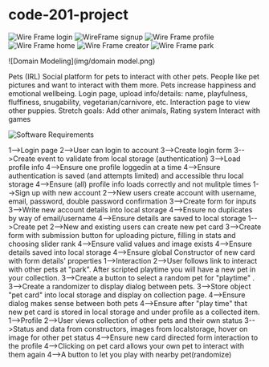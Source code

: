 # code-201-project

![Wire Frame login](img/login.jpg)
![WireFrame signup](img/signup.jpg)
![Wire Frame profile](img/profile.jpg)
![Wire Frame home](img/home.jpg)
![Wire Frame creator](img/creator.jpg)
![Wire Frame park](img/park.jpg)

![Domain Modeling](img/domain model.png)

Pets (IRL)
Social platform for pets to interact with other pets.
People like pet pictures and want to interact with them more. Pets increase happiness and emotional wellbeing.
Login page, upload info/details: name, playfulness, fluffiness, snugability, vegetarian/carnivore, etc.
Interaction page to view other puppies.
Stretch goals:
Add other animals,
Rating system
Interact with games

![Software Requirements](https://docs.google.com/document/d/173hUG0jLhlO0B9NuDHPdGu6cvSxlfMRySBnzksv-OlE/edit?usp=sharing)

1-->Login page
2-->User can login to account
3-->Create login form
3-->Create event to validate from local storage (authentication)
3-->Load profile info
4-->Ensure one profile loggedin at a time
4-->Ensure authentication is saved (and attempts limited) and accessible thru local storage
4-->Ensure (all) profile info loads correctly and not mulitple times
1-->Sign up with new account
2-->New users create account with username, email, password, double password confirmation
3-->Create form for inputs
3-->Write new account details into local storage
4-->Ensure no duplicates by way of email/username
4-->Ensure details are saved to local storage
1-->Create pet
2-->New and existing users can create new pet card
3-->Create form with submission button for uploading picture, filling in stats and choosing slider rank
4-->Ensure valid values and image exists
4-->Ensure details saved into local storage
4-->Ensure global Constructor of new card with form details' properties
1-->Interaction
2-->User follows link to interact with other pets at "park". After scripted playtime you will have a new pet in your collection.
3-->Create a button to select a random pet for "playtime" .
3-->Create a randomizer to display dialog between pets.
3-->Store object "pet card" into local storage and display on collection page.
4-->Ensure dialog makes sense between both pets
4-->Ensure after "play time" that new pet card is stored in local storage and under profile as a collected item.
1-->Profile
2-->User views collection of other pets and their own status
3-->Status and data from constructors, images from localstorage, hover on image for other pet status
4-->Ensure new card directed form interaction to the profile
4-->Clicking on pet card allows your own pet to interact with them again
4-->A button to let you play with nearby pet(randomize)
